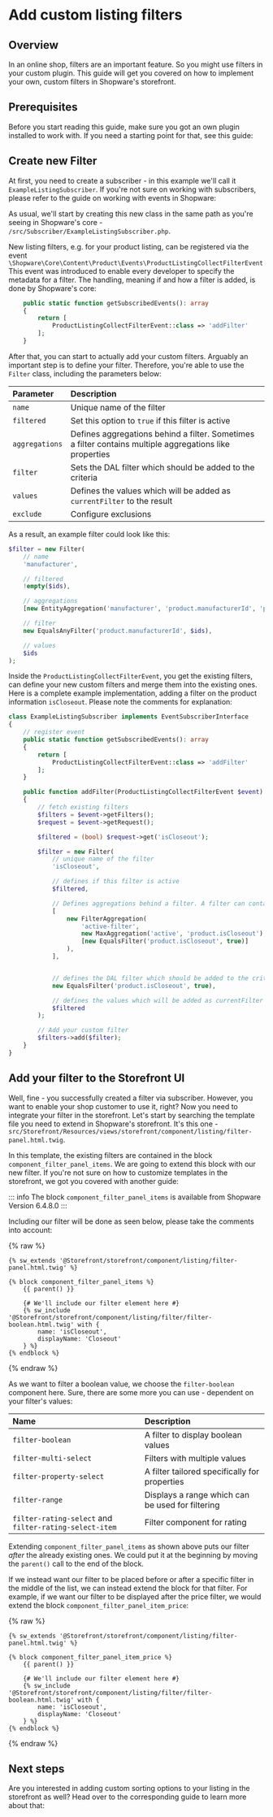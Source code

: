 # Add custom listing filters

## Overview

In an online shop, filters are an important feature. So you might use filters in your custom plugin. This guide will get you covered on how to implement your own, custom filters in Shopware's storefront.

## Prerequisites

Before you start reading this guide, make sure you got an own plugin installed to work with. If you need a starting point for that, see this guide:

<PageRef page="../plugin-base-guide.md" title="<<<title-missing>>>" />

## Create new Filter

At first, you need to create a subscriber - in this example we'll call it `ExampleListingSubscriber`. If you're not sure on working with subscribers, please refer to the guide on working with events in Shopware:

<PageRef page="../plugin-fundamentals/listening-to-events.md" title="<<<title-missing>>>" />

As usual, we'll start by creating this new class in the same path as you're seeing in Shopware's core - `/src/Subscriber/ExampleListingSubscriber.php`.

New listing filters, e.g. for your product listing, can be registered via the event `\Shopware\Core\Content\Product\Events\ProductListingCollectFilterEvent` This event was introduced to enable every developer to specify the metadata for a filter. The handling, meaning if and how a filter is added, is done by Shopware's core:

```php
    public static function getSubscribedEvents(): array
    {
        return [
            ProductListingCollectFilterEvent::class => 'addFilter'
        ];
    }
```

After that, you can start to actually add your custom filters. Arguably an important step is to define your filter. Therefore, you're able to use the `Filter` class, including the parameters below:

| Parameter | Description |
| :--- | :--- |
| `name` | Unique name of the filter |
| `filtered` | Set this option to `true` if this filter is active |
| `aggregations` | Defines aggregations behind a filter. Sometimes a filter contains multiple aggregations like properties |
| `filter` | Sets the DAL filter which should be added to the criteria |
| `values` | Defines the values which will be added as `currentFilter` to the result |
| `exclude` | Configure exclusions |

As a result, an example filter could look like this:

```php
$filter = new Filter(
    // name
    'manufacturer',

    // filtered
    !empty($ids),

    // aggregations
    [new EntityAggregation('manufacturer', 'product.manufacturerId', 'product_manufacturer')],

    // filter
    new EqualsAnyFilter('product.manufacturerId', $ids),

    // values
    $ids
);
```

Inside the `ProductListingCollectFilterEvent`, you get the existing filters, can define your new custom filters and merge them into the existing ones. Here is a complete example implementation, adding a filter on the product information `isCloseout`. Please note the comments for explanation:

<CodeBlock title="<plugin root>/src/Subscriber/ExampleListingSubscriber.php">

```php
class ExampleListingSubscriber implements EventSubscriberInterface
{
    // register event
    public static function getSubscribedEvents(): array
    {
        return [
            ProductListingCollectFilterEvent::class => 'addFilter'
        ];
    }

    public function addFilter(ProductListingCollectFilterEvent $event): void
    {
        // fetch existing filters
        $filters = $event->getFilters();
        $request = $event->getRequest();

        $filtered = (bool) $request->get('isCloseout');

        $filter = new Filter(
            // unique name of the filter
            'isCloseout',

            // defines if this filter is active
            $filtered,

            // Defines aggregations behind a filter. A filter can contain multiple aggregations like properties
            [
                new FilterAggregation(
                    'active-filter',
                    new MaxAggregation('active', 'product.isCloseout'),
                    [new EqualsFilter('product.isCloseout', true)]
                ),
            ],


            // defines the DAL filter which should be added to the criteria   
            new EqualsFilter('product.isCloseout', true),

            // defines the values which will be added as currentFilter to the result
            $filtered
        );

        // Add your custom filter
        $filters->add($filter);
    }
}
```

</CodeBlock>

## Add your filter to the Storefront UI

Well, fine - you successfully created a filter via subscriber. However, you want to enable your shop customer to use it, right? Now you need to integrate your filter in the storefront. Let's start by searching the template file you need to extend in Shopware's storefront. It's this one - `src/Storefront/Resources/views/storefront/component/listing/filter-panel.html.twig`.

In this template, the existing filters are contained in the block `component_filter_panel_items`. We are going to extend this block with our new filter. If you're not sure on how to customize templates in the storefront, we got you covered with another guide:

<PageRef page="customize-templates.md" title="<<<title-missing>>>" />

::: info
The block `component_filter_panel_items` is available from Shopware Version 6.4.8.0
:::

Including our filter will be done as seen below, please take the comments into account:

<CodeBlock title="<plugin root>/src/Resources/views/storefront/component/listing/filter-panel.html.twig">
{% raw %}

```text
{% sw_extends '@Storefront/storefront/component/listing/filter-panel.html.twig' %}

{% block component_filter_panel_items %}
    {{ parent() }}

    {# We'll include our filter element here #}
    {% sw_include '@Storefront/storefront/component/listing/filter/filter-boolean.html.twig' with {
        name: 'isCloseout',
        displayName: 'Closeout'
    } %}
{% endblock %}
```

{% endraw %}
</CodeBlock>

As we want to filter a boolean value, we choose the `filter-boolean` component here. Sure, there are some more you can use - dependent on your filter's values:

| Name | Description |
| :--- | :--- |
| `filter-boolean` | A filter to display boolean values |
| `filter-multi-select` | Filters with multiple values |
| `filter-property-select` | A filter tailored specifically for properties |
| `filter-range` | Displays a range which can be used for filtering |
| `filter-rating-select` and `filter-rating-select-item` | Filter component for rating |

Extending  `component_filter_panel_items` as shown above puts our filter *after* the already existing ones. We could put it at the beginning by moving the `parent()` call to the end of the block.

If we instead want our filter to be placed before or after a specific filter in the middle of the list, we can instead extend the block for that filter. For example, if we want our filter to be displayed after the price filter, we would extend the block `component_filter_panel_item_price`:

<CodeBlock title="<plugin root>/src/Resources/views/storefront/component/listing/filter-panel.html.twig">
{% raw %}

```text
{% sw_extends '@Storefront/storefront/component/listing/filter-panel.html.twig' %}

{% block component_filter_panel_item_price %}
    {{ parent() }}

    {# We'll include our filter element here #}
    {% sw_include '@Storefront/storefront/component/listing/filter/filter-boolean.html.twig' with {
        name: 'isCloseout',
        displayName: 'Closeout'
    } %}
{% endblock %}
```

{% endraw %}
</CodeBlock>

## Next steps

Are you interested in adding custom sorting options to your listing in the storefront as well? Head over to the corresponding guide to learn more about that:

<PageRef page="add-custom-sorting-product-listing.md" title="<<<title-missing>>>" />
